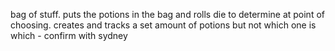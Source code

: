 bag of stuff. puts the potions in the bag and rolls die to determine at point of choosing. 
creates and tracks a set amount of potions but not which one is which - confirm with sydney
